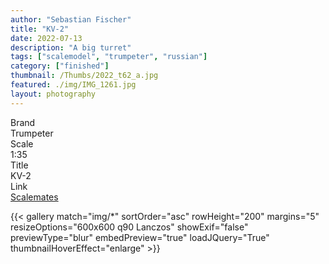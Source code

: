 ```yaml
---
author: "Sebastian Fischer"
title: "KV-2"
date: 2022-07-13
description: "A big turret"
tags: ["scalemodel", "trumpeter", "russian"]
category: ["finished"]
thumbnail: /Thumbs/2022_t62_a.jpg
featured: ./img/IMG_1261.jpg
layout: photography
---
```



<div class="containerTable">
  <div class="d1">Brand</div>
  <div class="v1">Trumpeter</div>
  <div class="d2">Scale</div>
  <div class="v2">1:35</div>
  <div class="d3">Title</div>
  <div class="v3">KV-2</div>
    <div class="d4">Link</div>
  <div class="v4"><a href="https://www.scalemates.com/kits/trumpeter-00312-kv-2--103758" target="_blank">Scalemates</a></div>
</div>


{{< gallery match="img/*" sortOrder="asc" rowHeight="200" margins="5" resizeOptions="600x600 q90 Lanczos" showExif="false" previewType="blur" embedPreview="true" loadJQuery="True" thumbnailHoverEffect="enlarge" >}}
